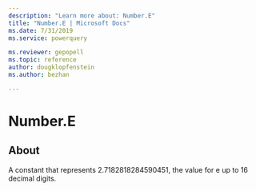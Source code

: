 ```yaml
---
description: "Learn more about: Number.E"
title: "Number.E | Microsoft Docs"
ms.date: 7/31/2019
ms.service: powerquery

ms.reviewer: gepopell
ms.topic: reference
author: dougklopfenstein
ms.author: bezhan

---
```

# Number.E

## About

A constant that represents 2.7182818284590451, the value for e up to 16 decimal digits.
